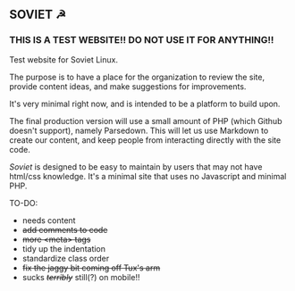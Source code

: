 ## SOVIET &#9773;


### THIS IS A TEST WEBSITE!! DO NOT USE IT FOR ANYTHING!!

Test website for Soviet Linux.

The purpose is to have a place for the organization to review the site, provide content ideas, and make suggestions for improvements.

It's very minimal right now, and is intended to be a platform to build upon.

The final production version will use a small amount of PHP (which Github doesn't support), namely Parsedown. This will let us use Markdown to create our content, and keep people from interacting directly with the site code.

_Soviet_ is designed to be easy to maintain by users that may not have html/css knowledge. It's a minimal site that uses no Javascript and minimal PHP.

TO-DO:
+ needs content
+ ~~add comments to code~~
+ ~~more \<meta\> tags~~
+ tidy up the indentation
+ standardize class order
+ ~~fix the jaggy bit coming off Tux's arm~~
+ sucks ~~_terribly_~~ still(?) on mobile!!

